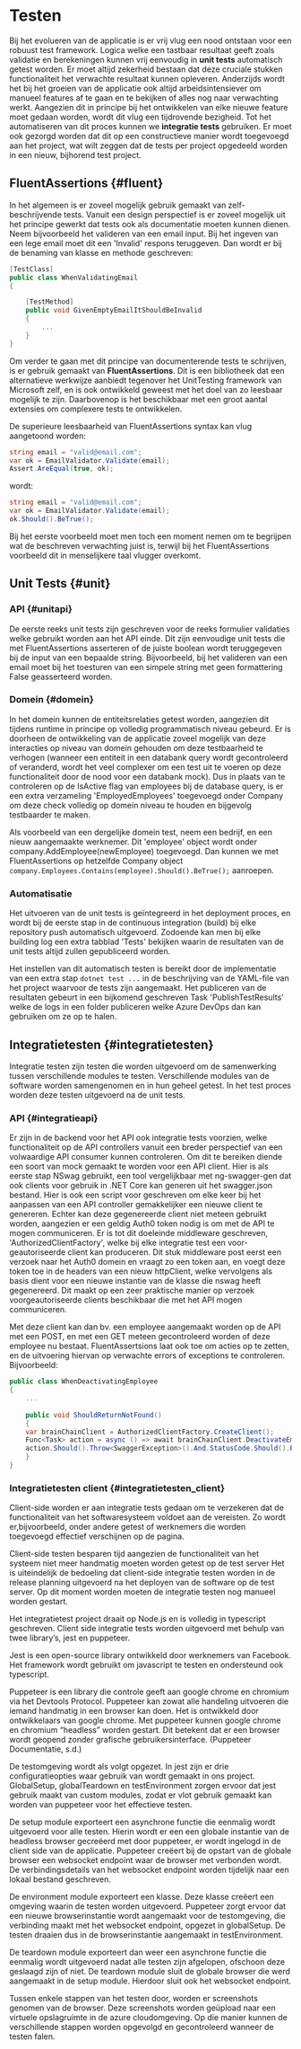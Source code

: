 # Testen

Bij het evolueren van de applicatie is er vrij vlug een nood ontstaan voor een robuust test framework. Logica welke een tastbaar resultaat geeft zoals validatie en berekeningen kunnen vrij eenvoudig in **unit tests** automatisch getest worden. Er moet altijd zekerheid bestaan dat deze cruciale stukken functionaliteit het verwachte resultaat kunnen opleveren. Anderzijds wordt het bij het groeien van de applicatie ook altijd arbeidsintensiever om manueel features af te gaan en te bekijken of alles nog naar verwachting werkt. Aangezien dit in principe bij het ontwikkelen van elke nieuwe feature moet gedaan worden, wordt dit vlug een tijdrovende bezigheid. Tot het automatiseren van dit proces kunnen we **integratie tests** gebruiken. Er moet ook gezorgd worden dat dit op een constructieve manier wordt toegevoegd aan het project, wat wilt zeggen dat de tests per project opgedeeld worden in een nieuw, bijhorend test project.

## FluentAssertions {#fluent}

In het algemeen is er zoveel mogelijk gebruik gemaakt van zelf-beschrijvende tests. Vanuit een design perspectief is er zoveel mogelijk uit het principe gewerkt dat tests ook als documentatie moeten kunnen dienen. Neem bijvoorbeeld het valideren van een email input. Bij het ingeven van een lege email moet dit een 'Invalid' respons teruggeven. Dan wordt er bij de benaming van klasse en methode geschreven:

```cs
[TestClass]
public class WhenValidatingEmail
{

    [TestMethod]
    public void GivenEmptyEmailItShouldBeInvalid
    {
        ...
    }
}
```

Om verder te gaan met dit principe van documenterende tests te schrijven, is er gebruik gemaakt van **FluentAssertions**. Dit is een bibliotheek dat een alternatieve werkwijze aanbiedt tegenover het UnitTesting framework van Microsoft zelf, en is ook ontwikkeld geweest met het doel van zo leesbaar mogelijk te zijn. Daarbovenop is het beschikbaar met een groot aantal extensies om complexere tests te ontwikkelen.

De superieure leesbaarheid van FluentAssertions syntax kan vlug aangetoond worden:

```cs
string email = "valid@email.com";
var ok = EmailValidator.Validate(email);
Assert.AreEqual(true, ok);
```

wordt:

```cs
string email = "valid@email.com";
var ok = EmailValidator.Validate(email);
ok.Should().BeTrue();
```

Bij het eerste voorbeeld moet men toch een moment nemen om te begrijpen wat de beschreven verwachting juist is, terwijl bij het FluentAssertions voorbeeld dit in menselijkere taal vlugger overkomt.

## Unit Tests {#unit}
  
### API {#unitapi}

De eerste reeks unit tests zijn geschreven voor de reeks formulier validaties welke gebruikt worden aan het API einde. Dit zijn eenvoudige unit tests die met FluentAssertions asserteren of de juiste boolean wordt teruggegeven bij de input van een bepaalde string. Bijvoorbeeld, bij het valideren van een email moet bij het toesturen van een simpele string met geen formattering False geasserteerd worden.

### Domein {#domein}

In het domein kunnen de entiteitsrelaties getest worden, aangezien dit tijdens runtime in principe op volledig programmatisch niveau gebeurd. Er is doorheen de ontwikkeling van de applicatie zoveel mogelijk van deze interacties op niveau van domein gehouden om deze testbaarheid te verhogen (wanneer een entiteit in een databank query wordt gecontroleerd of veranderd, wordt het veel complexer om een test uit te voeren op deze functionaliteit door de nood voor een databank mock). Dus in plaats van te controleren op de IsActive flag van employees bij de database query, is er een extra verzameling 'EmployedEmployees' toegevoegd onder Company om deze check volledig op domein niveau te houden en bijgevolg testbaarder te maken.

Als voorbeeld van een dergelijke domein test, neem een bedrijf, en een nieuw aangemaakte werknemer. Dit 'employee' object wordt onder company.AddEmployee(newEmployee) toegevoegd. Dan kunnen we met FluentAssertions op hetzelfde Company object `company.Employees.Contains(employee).Should().BeTrue();` aanroepen.

### Automatisatie

Het uitvoeren van de unit tests is geïntegreerd in het deployment proces, en wordt bij de eerste stap in de continuous integration (build) bij elke repository push automatisch uitgevoerd. Zodoende kan men bij elke building log een extra tabblad 'Tests' bekijken waarin de resultaten van de unit tests altijd zullen gepubliceerd worden.

Het instellen van dit automatisch testen is bereikt door de implementatie van een extra stap `dotnet test ...` in de beschrijving van de YAML-file van het project waarvoor de tests zijn aangemaakt. Het publiceren van de resultaten gebeurt in een bijkomend geschreven Task 'PublishTestResults' welke de logs in een folder publiceren welke Azure DevOps dan kan gebruiken om ze op te halen.

## Integratietesten {#integratietesten}
Integratie testen zijn testen die worden uitgevoerd om de samenwerking tussen verschillende modules te testen. Verschillende modules van de software worden samengenomen en in hun geheel getest. In het test proces worden deze testen uitgevoerd na de unit tests. 

### API  {#integratieapi}
 
Er zijn in de backend voor het API ook integratie tests voorzien, welke functionaliteit op de API controllers vanuit een breder perspectief van een volwaardige API consumer kunnen controleren. Om dit te bereiken diende een soort van mock gemaakt te worden voor een API client. Hier is als eerste stap NSwag gebruikt, een tool vergelijkbaar met ng-swagger-gen dat ook clients voor gebruik in .NET Core kan generen uit het swagger.json bestand. Hier is ook een script voor geschreven om elke keer bij het aanpassen van een API controller gemakkelijker een nieuwe client te genereren. Echter kan deze gegenereerde client niet meteen gebruikt worden, aangezien er een geldig Auth0 token nodig is om met de API te mogen communiceren. Er is tot dit doeleinde middleware geschreven, 'AuthorizedClientFactory', welke bij elke integratie test een voor-geautoriseerde client kan produceren. Dit stuk middleware post eerst een verzoek naar het Auth0 domein en vraagt zo een token aan, en voegt deze token toe in de headers van een nieuw httpClient, welke vervolgens als basis dient voor een nieuwe instantie van de klasse die nswag heeft gegenereerd. Dit maakt op een zeer praktische manier op verzoek voorgeautoriseerde clients beschikbaar die met het API mogen communiceren.

Met deze client kan dan bv. een employee aangemaakt worden op de API met een POST, en met een GET meteen gecontroleerd worden of deze employee nu bestaat. FluentAssertsions laat ook toe om acties op te zetten, en de uitvoering hiervan op verwachte errors of exceptions te controleren. Bijvoorbeeld:

```cs
public class WhenDeactivatingEmployee
{
    ...
    
    public void ShouldReturnNotFound()
    {
    var brainChainClient = AuthorizedClientFactory.CreateClient();
    Func<Task> action = async () => await brainChainClient.DeactivateEmployeeAsync(NONEXISTENT_EMPLOYEE_ID);
    action.Should().Throw<SwaggerException>().And.StatusCode.Should().Be(404);
    }
}
```

### Integratietesten client {#integratietesten_client}
Client-side worden er aan integratie tests gedaan om te verzekeren dat de functionaliteit van het softwaresysteem voldoet aan de vereisten. Zo wordt er,bijvoorbeeld, onder andere getest of werknemers die worden toegevoegd effectief verschijnen op de pagina.

Client-side testen besparen tijd aangezien de functionaliteit van het systeem niet meer handmatig moeten worden getest op de test server
Het is uiteindelijk de bedoeling dat client-side integratie testen worden in de release planning uitgevoerd na het deployen van de software op de test server. Op dit moment worden moeten de integratie testen nog manueel worden gestart.


Het integratietest project draait op Node.js en is volledig in typescript geschreven.
Client side integratie tests worden uitgevoerd met behulp van twee library’s, jest en puppeteer.

Jest is een open-source library ontwikkeld door werknemers van Facebook. Het framework wordt gebruikt om javascript te testen en ondersteund ook typescript.

Puppeteer is een library die controle geeft aan google chrome en chromium via het Devtools Protocol. Puppeteer kan zowat alle handeling uitvoeren die iemand handmatig in een browser kan doen. Het is ontwikkeld door ontwikkelaars van google chrome. Met puppeteer kunnen google chrome en chromium “headless” worden gestart. Dit betekent dat er een browser wordt geopend zonder grafische gebruikersinterface. (Puppeteer Documentatie, s.d.)

De testomgeving wordt als volgt opgezet. 
In jest zijn er drie configuratieopties waar gebruik van wordt gemaakt in ons project. GlobalSetup, globalTeardown en testEnvironment zorgen ervoor dat jest gebruik maakt van custom modules, zodat er vlot gebruik gemaakt kan worden van puppeteer voor het effectieve testen.

De setup module exporteert een asynchrone functie die eenmalig wordt uitgevoerd voor alle testen. Hierin wordt er een een globale instantie van de headless browser gecreëerd met door puppeteer, er wordt ingelogd in de client side van de applicatie. Puppeteer creëert bij de opstart van de globale browser een websocket endpoint waar de browser met verbonden wordt. De verbindingsdetails van het websocket endpoint worden tijdelijk naar een lokaal bestand geschreven.

De environment module exporteert een klasse. Deze klasse creëert een omgeving waarin de testen worden uitgevoerd. Puppeteer zorgt ervoor dat een nieuwe browserinstantie wordt aangemaakt voor de testomgeving, die verbinding maakt met het websocket endpoint, opgezet in globalSetup. De testen draaien dus in de browserinstantie aangemaakt in testEnvironment.

De teardown module exporteert dan weer een asynchrone functie die eenmalig wordt uitgevoerd nadat alle testen zijn afgelopen, ofschoon deze geslaagd zijn of niet. De teardown module sluit de globale browser die werd aangemaakt in de setup module. Hierdoor sluit ook het websocket endpoint.

Tussen enkele stappen van het testen door, worden er screenshots genomen van de browser. Deze screenshots worden geüpload naar een virtuele opslagruimte in de azure cloudomgeving. Op die manier kunnen de verschillende stappen worden opgevolgd en gecontroleerd wanneer de testen falen.
